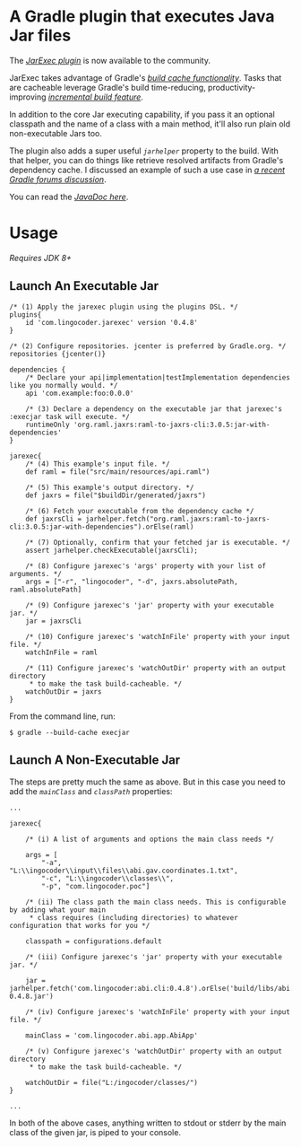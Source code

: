 # A Gradle plugin that executes Java Jar files

The [*JarExec plugin*](http://bit.ly/JarExecPi) is now available to the community.

JarExec takes advantage of Gradle's [*build cache functionality*](https://docs.gradle.org/current/userguide/build_cache.html#build_cache). Tasks that are cacheable leverage Gradle's build time-reducing, productivity-improving [*incremental build feature*](https://docs.gradle.org/current/userguide/more_about_tasks.html#sec:up_to_date_checks).

In addition to the core Jar executing capability, if you pass it an optional classpath and the name of a class with a main method, it'll also run plain old non-executable Jars too. 

The plugin also adds a super useful *`jarhelper`* property to the build. With that helper, you can do things like retrieve resolved artifacts from Gradle's dependency cache. I discussed an example of such a use case in [*a recent Gradle forums discussion*](http://bit.ly/LngoJar).

You can read the [*JavaDoc here*](https://lingocoder.github.io/docs/javadoc/index.html).

# Usage

*Requires JDK 8+*

## Launch An Executable Jar

    /* (1) Apply the jarexec plugin using the plugins DSL. */
    plugins{
        id 'com.lingocoder.jarexec' version '0.4.8'
    }
		
    /* (2) Configure repositories. jcenter is preferred by Gradle.org. */
    repositories {jcenter()}

    dependencies {
        /* Declare your api|implementation|testImplementation dependencies like you normally would. */
        api 'com.example:foo:0.0.0'

        /* (3) Declare a dependency on the executable jar that jarexec's :execjar task will execute. */
        runtimeOnly 'org.raml.jaxrs:raml-to-jaxrs-cli:3.0.5:jar-with-dependencies'
    }

    jarexec{
        /* (4) This example's input file. */
        def raml = file("src/main/resources/api.raml")
 
        /* (5) This example's output directory. */
        def jaxrs = file("$buildDir/generated/jaxrs")

        /* (6) Fetch your executable from the dependency cache */
        def jaxrsCli = jarhelper.fetch("org.raml.jaxrs:raml-to-jaxrs-cli:3.0.5:jar-with-dependencies").orElse(raml)

        /* (7) Optionally, confirm that your fetched jar is executable. */
        assert jarhelper.checkExecutable(jaxrsCli);

        /* (8) Configure jarexec's 'args' property with your list of arguments. */
        args = ["-r", "lingocoder", "-d", jaxrs.absolutePath, raml.absolutePath]

        /* (9) Configure jarexec's 'jar' property with your executable jar. */
        jar = jaxrsCli

        /* (10) Configure jarexec's 'watchInFile' property with your input file. */
        watchInFile = raml

        /* (11) Configure jarexec's 'watchOutDir' property with an output directory 
         * to make the task build-cacheable. */
        watchOutDir = jaxrs
    }

From the command line, run:  

    $ gradle --build-cache execjar

## Launch A Non-Executable Jar

The steps are pretty much the same as above. But in this case you need to add the *`mainClass`* and *`classPath`* properties:

    ...

    jarexec{

        /* (i) A list of arguments and options the main class needs */

        args = [
            "-a", "L:\\ingocoder\\input\\files\\abi.gav.coordinates.1.txt",
            "-c", "L:\\ingocoder\\classes\\", 
            "-p", "com.lingocoder.poc"]

        /* (ii) The class path the main class needs. This is configurable by adding what your main
         * class requires (including directories) to whatever configuration that works for you */

        classpath = configurations.default

        /* (iii) Configure jarexec's 'jar' property with your executable jar. */

        jar = jarhelper.fetch('com.lingocoder:abi.cli:0.4.8').orElse('build/libs/abi.cli-0.4.8.jar')

        /* (iv) Configure jarexec's 'watchInFile' property with your input file. */

        mainClass = 'com.lingocoder.abi.app.AbiApp'

        /* (v) Configure jarexec's 'watchOutDir' property with an output directory 
         * to make the task build-cacheable. */

        watchOutDir = file("L:/ingocoder/classes/")
    }

    ...

In both of the above cases, anything written to stdout or stderr by the main class of the given jar, is piped to your console.   